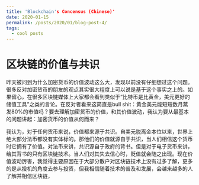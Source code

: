 ```yaml
---
title: 'Blockchain's Concensus (Chinese)'
date: 2020-01-15
permalink: /posts/2020/01/blog-post-4/
tags:
  - cool posts
---
```


区块链的价值与共识
======

昨天被问到为什么加密货币的价值波动这么大，发现以前没有仔细想过这个问题。很多反对加密货币的朋友的观点其实很大程度上可以说是基于这个事实之上的。如果留心，在很多区块链媒体上大家都会看到类似于“比特币是比黄金，美元更好的储值工具”之类的言论。在反对者看来这简直是bull shit：黄金美元能短短数月蒸发80%的市值吗？要去理解加密货币的价值，和其价值波动，我认为要从最基本的问题讲起：加密货币的价值从何而来？

我认为，对于任何货币来说，价值都来源于共识。自美元脱离金本位以来，世界上绝大部分法币都没有实体标的。那他们的价值就源自于共识，当人们相信这个货币时它拥有了价值。对法币来讲，共识源自于政府的背书。但是对于电子货币来讲，给其背书的只有区块链技术。当人们对其失去信心时，贬值就会随之出现。现在价值波动厉害，我觉得主要原因在于大部分散户对区块链技术上没有过多了解，更多的是从投机的角度去参与投资，但我相信随着技术的普及和发展，会越来越多的人了解并相信区块链，